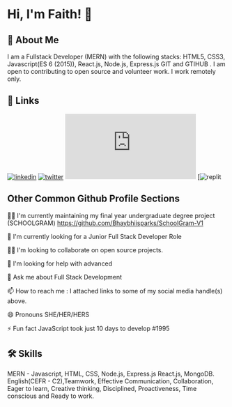 
# Hi, I'm Faith! 👋


## 🚀 About Me
I am a Fullstack Developer (MERN) with the following stacks:
            HTML5, CSS3, Javascript(ES 6 (2015)), React.js,
            Node.js, Express.js GIT and GTIHUB . I am open to
            contributing to open source and volunteer work.
            I work remotely only.


## 🔗 Links

[![linkedin](https://www.linkedin.com/in/osagioduwa-faith-541a691ab)](https://www.linkedin.com/)
[![twitter](https://twitter.com/Bhaybhiisparks)](https://twitter.com/)
[![facebook](https://www.facebook.com/profile.php?id=100006879672861)](https://katherineoelsner.com/)
[![replit]((https://replit.com/@OsagioduwaFaith))


## Other Common Github Profile Sections
👩‍💻 I'm currently maintaining my final year undergraduate degree project (SCHOOLGRAM)
https://github.com/Bhaybhiisparks/SchoolGram-V1



🧠 I'm currently looking for a Junior Full Stack Developer Role

👯‍♀️ I'm looking to collaborate on open source projects.

🤔 I'm looking for help with advanced 

💬 Ask me about Full Stack Development

📫 How to reach me : I attached links to some of my social media handle(s) above.

😄 Pronouns SHE/HER/HERS

⚡️ Fun fact JavaScript took just 10 days to develop #1995


## 🛠 Skills
MERN - Javascript, HTML, CSS, Node.js, Express.js React.js, MongoDB.
English(CEFR - C2),Teamwork, Effective Communication, Collaboration, Eager to learn, 
Creative thinking, Disciplined, Proactiveness, Time conscious and Ready to work.

